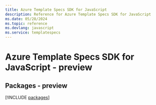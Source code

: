 ```yaml
---
title: Azure Template Specs SDK for JavaScript
description: Reference for Azure Template Specs SDK for JavaScript
ms.date: 05/28/2024
ms.topic: reference
ms.devlang: javascript
ms.service: templatespecs
---
```

# Azure Template Specs SDK for JavaScript - preview
## Packages - preview
[!INCLUDE [packages](template-specs-index.md)]